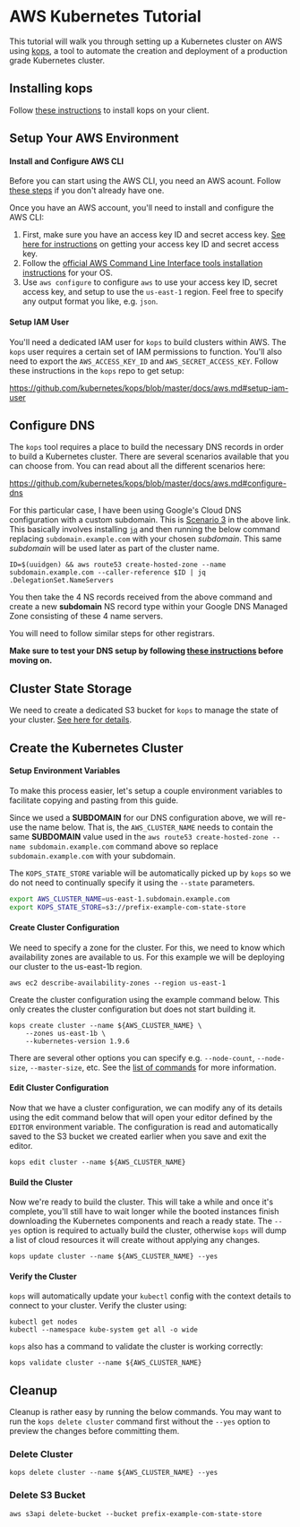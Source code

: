 # AWS Kubernetes Tutorial

This tutorial will walk you through setting up a Kubernetes cluster on AWS using [kops](https://github.com/kubernetes/kops), a tool
to automate the creation and deployment of a production grade Kubernetes cluster.

## Installing kops

Follow [these instructions](https://github.com/kubernetes/kops#installing) to install kops on your client.

## Setup Your AWS Environment

#### Install and Configure AWS CLI

Before you can start using the AWS CLI, you need an AWS acount. Follow
[these steps](http://docs.aws.amazon.com/cli/latest/userguide/cli-chap-getting-set-up.html#cli-signup) if you don't already have one.

Once you have an AWS account, you'll need to install and configure the AWS CLI:

1. First, make sure you have an access key ID and secret access key.
   [See here for instructions](http://docs.aws.amazon.com/cli/latest/userguide/cli-chap-getting-set-up.html#cli-signup) on getting your access key ID and secret access key.
2. Follow the [official AWS Command Line Interface tools installation instructions](http://docs.aws.amazon.com/cli/latest/userguide/installing.html) for your OS.
3. Use `aws configure` to configure `aws` to use your access key ID, secret access key, and setup to use the `us-east-1` region.
   Feel free to specify any output format you like, e.g. `json`.

#### Setup IAM User

You'll need a dedicated IAM user for `kops` to build clusters within AWS. The `kops` user requires a certain set
of IAM permissions to function. You'll also need to export the `AWS_ACCESS_KEY_ID` and `AWS_SECRET_ACCESS_KEY`. Follow these instructions in
the `kops` repo to get setup:

https://github.com/kubernetes/kops/blob/master/docs/aws.md#setup-iam-user

## Configure DNS

The `kops` tool requires a place to build the necessary DNS records in order to build a Kubernetes cluster. There are several scenarios
available that you can choose from. You can read about all the different scenarios here:

https://github.com/kubernetes/kops/blob/master/docs/aws.md#configure-dns

For this particular case, I have been using Google's Cloud DNS configuration with a custom subdomain. This is
[Scenario 3](https://github.com/kubernetes/kops/blob/master/docs/aws.md#scenario-3-subdomain-for-clusters-in-route53-leaving-the-domain-at-another-registrar)
in the above link. This basically involves installing [`jq`](https://github.com/stedolan/jq/wiki/Installation) and then running the below command
replacing `subdomain.example.com` with your chosen *subdomain*. This same *subdomain* will be used later as part of the cluster name.

```
ID=$(uuidgen) && aws route53 create-hosted-zone --name subdomain.example.com --caller-reference $ID | jq .DelegationSet.NameServers

```

You then take the 4 NS records received from the above command and create a new **subdomain** NS record type within your Google DNS Managed Zone
consisting of these 4 name servers.

You will need to follow similar steps for other registrars.

**Make sure to test your DNS setup by following [these instructions](https://github.com/kubernetes/kops/blob/master/docs/aws.md#testing-your-dns-setup) before moving on.**

## Cluster State Storage

We need to create a dedicated S3 bucket for `kops` to manage the state of your cluster. [See here for details](https://github.com/kubernetes/kops/blob/master/docs/aws.md#cluster-state-storage).

## Create the Kubernetes Cluster

#### Setup Environment Variables

To make this process easier, let's setup a couple environment variables to facilitate copying and pasting from this guide.

Since we used a **SUBDOMAIN** for our DNS configuration above, we will re-use the name below. That is, the `AWS_CLUSTER_NAME` needs to contain
the same **SUBDOMAIN** value used in the `aws route53 create-hosted-zone --name subdomain.example.com` command above so replace `subdomain.example.com`
with your subdomain.

The `KOPS_STATE_STORE` variable will be automatically picked up by `kops` so we do not need to continually specify it using
the `--state` parameters.

```bash
export AWS_CLUSTER_NAME=us-east-1.subdomain.example.com
export KOPS_STATE_STORE=s3://prefix-example-com-state-store
```

#### Create Cluster Configuration

We need to specify a zone for the cluster. For this, we need to know which availability zones are available to us.
For this example we will be deploying our cluster to the us-east-1b region.

```
aws ec2 describe-availability-zones --region us-east-1
```

Create the cluster configuration using the example command below. This only creates the cluster configuration but does not start building it.

```
kops create cluster --name ${AWS_CLUSTER_NAME} \
    --zones us-east-1b \
    --kubernetes-version 1.9.6
```

There are several other options you can specify e.g. `--node-count`, `--node-size`, `--master-size`, etc.
See the [list of commands](https://github.com/kubernetes/kops/blob/master/docs/commands.md#other-interesting-modes) for more information.

#### Edit Cluster Configuration

Now that we have a cluster configuration, we can modify any of its details using the edit command below that will open your editor defined by
the `EDITOR` environment variable. The configuration is read and automatically saved to the S3 bucket we created earlier when you save and exit
the editor.

```
kops edit cluster --name ${AWS_CLUSTER_NAME}
```

#### Build the Cluster

Now we're ready to build the cluster. This will take a while and once it's complete, you'll still have to wait longer while the booted instances
finish downloading the Kubernetes components and reach a ready state. The `--yes` option is required to actually build the cluster, otherwise `kops`
will dump a list of cloud resources it will create without applying any changes.

```
kops update cluster --name ${AWS_CLUSTER_NAME} --yes
```

#### Verify the Cluster

`kops` will automatically update your `kubectl` config with the context details to connect to your cluster. Verify the cluster
using:

```
kubectl get nodes
kubectl --namespace kube-system get all -o wide
```

`kops` also has a command to validate the cluster is working correctly:

```
kops validate cluster --name ${AWS_CLUSTER_NAME}
```

## Cleanup

Cleanup is rather easy by running the below commands. You may want to run the `kops delete cluster` command first
without the `--yes` option to preview the changes before committing them.

### Delete Cluster

```
kops delete cluster --name ${AWS_CLUSTER_NAME} --yes
```

### Delete S3 Bucket

```
aws s3api delete-bucket --bucket prefix-example-com-state-store
```
